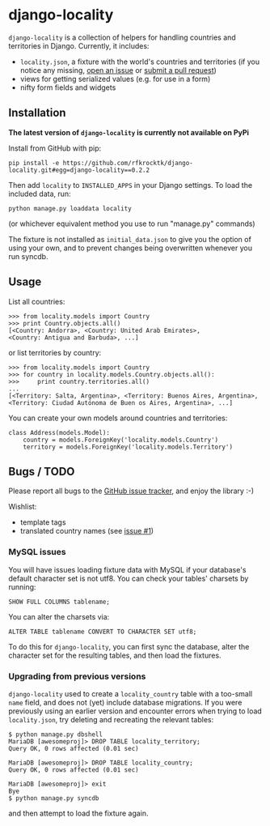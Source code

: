 # django-locality

`django-locality` is a collection of helpers for handling countries and
territories in Django. Currently, it includes:

  * `locality.json`, a fixture with the world's countries and territories (if
    you notice any missing, [open an
    issue](https://github.com/rfkrocktk/django-locality/issues) or [submit a pull
    request](https://github.com/rfkrocktk/django-locality/compare/))
  * views for getting serialized values (e.g. for use in a form)
  * nifty form fields and widgets

## Installation

**The latest version of `django-locality` is currently not available on PyPi**

Install from GitHub with pip:

    pip install -e https://github.com/rfkrocktk/django-locality.git#egg=django-locality==0.2.2

Then add `locality` to `INSTALLED_APPS` in your Django settings. To load the
included data, run:

    python manage.py loaddata locality

(or whichever equivalent method you use to run "manage.py" commands) 

The fixture is not installed as `initial_data.json` to give you the option of
using your own, and to prevent changes being overwritten whenever you run
syncdb.

## Usage

List all countries:

    >>> from locality.models import Country
    >>> print Country.objects.all()
    [<Country: Andorra>, <Country: United Arab Emirates>, 
    <Country: Antigua and Barbuda>, ...]

or list territories by country:

    >>> from locality.models import Country
    >>> for country in locality.models.Country.objects.all():
    >>>     print country.territories.all()
    ...
    [<Territory: Salta, Argentina>, <Territory: Buenos Aires, Argentina>,
    <Territory: Ciudad Autónoma de Buen os Aires, Argentina>, ...]

You can create your own models around countries and territories:

    class Address(models.Model):
        country = models.ForeignKey('locality.models.Country')
        territory = models.ForeignKey('locality.models.Territory')

## Bugs / TODO

Please report all bugs to the [GitHub issue
tracker](https://github.com/rfkrocktk/django-locality/issues), and enjoy the
library :-)

Wishlist:

  * template tags
  * translated country names (see 
    [issue #1](https://github.com/rfkrocktk/django-locality/issues/1))

### MySQL issues

You will have issues loading fixture data with MySQL if your database's
default character set is not utf8.  You can check your tables' charsets
by running:

    SHOW FULL COLUMNS tablename;

You can alter the charsets via:

    ALTER TABLE tablename CONVERT TO CHARACTER SET utf8;

To do this for `django-locality`, you can first sync the database,
alter the character set for the resulting tables, and then load the
fixtures.

### Upgrading from previous versions

`django-locality` used to create a `locality_country` table with a too-small
`name` field, and does not (yet) include database migrations. If you were
previously using an earlier version and encounter errors when trying to load
`locality.json`, try deleting and recreating the relevant tables:

    $ python manage.py dbshell
    MariaDB [awesomeproj]> DROP TABLE locality_territory;
    Query OK, 0 rows affected (0.01 sec)

    MariaDB [awesomeproj]> DROP TABLE locality_country;
    Query OK, 0 rows affected (0.01 sec)

    MariaDB [awesomeproj]> exit
    Bye
    $ python manage.py syncdb

and then attempt to load the fixture again.
